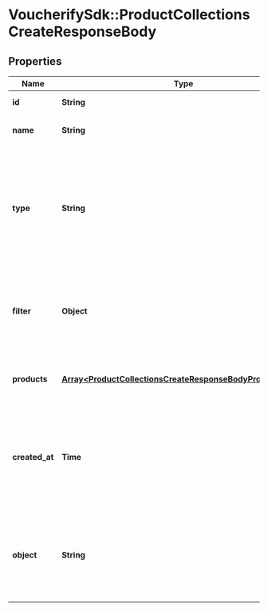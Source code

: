 # VoucherifySdk::ProductCollectionsCreateResponseBody

## Properties

| Name | Type | Description | Notes |
| ---- | ---- | ----------- | ----- |
| **id** | **String** | Product collection ID. | [optional] |
| **name** | **String** | Unique user-defined product collection name. | [optional] |
| **type** | **String** | Describes whether the product collection is dynamic (products come in and leave based on set criteria) or static (manually selected products). | [optional] |
| **filter** | **Object** | Defines a set of criteria and boundary conditions for an &#x60;AUTO_UPDATE&#x60; product collection type. | [optional] |
| **products** | [**Array&lt;ProductCollectionsCreateResponseBodyProductsItem&gt;**](ProductCollectionsCreateResponseBodyProductsItem.md) | Defines a set of products for a &#x60;STATIC&#x60; product collection type. | [optional] |
| **created_at** | **Time** | Timestamp representing the date and time when the product collection was created. The value is shown in the ISO 8601 format. | [optional] |
| **object** | **String** | The type of the object represented by JSON. This object stores information about the static product collection. | [optional][default to &#39;products_collection&#39;] |

